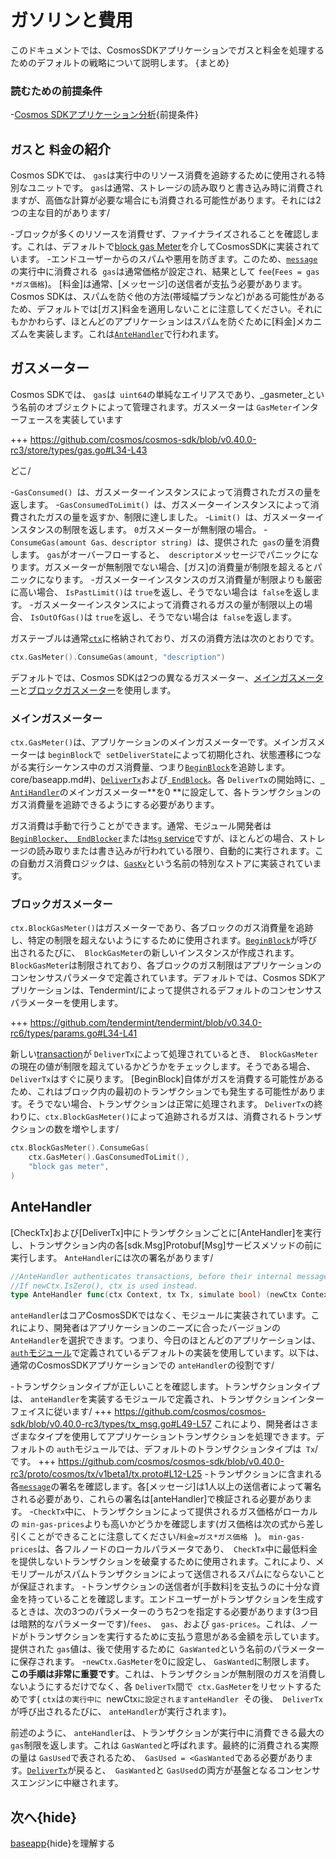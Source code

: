 # ガソリンと費用

このドキュメントでは、CosmosSDKアプリケーションでガスと料金を処理するためのデフォルトの戦略について説明します。 {まとめ}

### 読むための前提条件

-[Cosmos SDKアプリケーション分析](./app-anatomy.md){前提条件}

## `ガス`と `料金`の紹介

Cosmos SDKでは、 `gas`は実行中のリソース消費を追跡するために使用される特別なユニットです。 `gas`は通常、ストレージの読み取りと書き込み時に消費されますが、高価な計算が必要な場合にも消費される可能性があります。それには2つの主な目的があります/

-ブロックが多くのリソースを消費せず、ファイナライズされることを確認します。これは、デフォルトで[block gas Meter](#block-gas-meter)を介してCosmosSDKに実装されています。
-エンドユーザーからのスパムや悪用を防ぎます。このため、[`message`](../building-modules/messages-and-queries.md#messages)の実行中に消費される` gas`は通常価格が設定され、結果として `fee`(` Fees = gas *ガス価格 `)。 [料金]は通常、[メッセージ]の送信者が支払う必要があります。 Cosmos SDKは、スパムを防ぐ他の方法(帯域幅プランなど)がある可能性があるため、デフォルトでは[ガス]料金を適用しないことに注意してください。それにもかかわらず、ほとんどのアプリケーションはスパムを防ぐために[料金]メカニズムを実装します。これは[`AnteHandler`](#antehandler)で行われます。

## ガスメーター

Cosmos SDKでは、 `gas`は` uint64`の単純なエイリアスであり、_gasmeter_という名前のオブジェクトによって管理されます。ガスメーターは `GasMeter`インターフェースを実装しています

+++ https://github.com/cosmos/cosmos-sdk/blob/v0.40.0-rc3/store/types/gas.go#L34-L43

どこ/

-`GasConsumed() `は、ガスメーターインスタンスによって消費されたガスの量を返します。
-`GasConsumedToLimit() `は、ガスメーターインスタンスによって消費されたガスの量を返すか、制限に達しました。
-`Limit() `は、ガスメーターインスタンスの制限を返します。 `0`ガスメーターが無制限の場合。
-`ConsumeGas(amount Gas、descriptor string) `は、提供された` gas`の量を消費します。 `gas`がオーバーフローすると、` descriptor`メッセージでパニックになります。ガスメーターが無制限でない場合、[ガス]の消費量が制限を超えるとパニックになります。
-ガスメーターインスタンスのガス消費量が制限よりも厳密に高い場合、 `IsPastLimit()`は `true`を返し、そうでない場合は` false`を返します。
-ガスメーターインスタンスによって消費されるガスの量が制限以上の場合、 `IsOutOfGas()`は `true`を返し、そうでない場合は` false`を返します。

ガステーブルは通常[`ctx`](../core/context.md)に格納されており、ガスの消費方法は次のとおりです。

```go
ctx.GasMeter().ConsumeGas(amount, "description")
```

デフォルトでは、Cosmos SDKは2つの異なるガスメーター、[メインガスメーター](#main-gas-metter[)と[ブロックガスメーター](#block-gas-meter)を使用します。

### メインガスメーター

`ctx.GasMeter()`は、アプリケーションのメインガスメーターです。メインガスメーターは `beginBlock`で` setDeliverState`によって初期化され、状態遷移につながる実行シーケンス中のガス消費量、つまり[`BeginBlock`](../によって最初にトリガーされるbeginblocks)を追跡します。 core/baseapp.md#)、[`DeliverTx`](../core/baseapp.md#delivertx)および[` EndBlock`](../core/baseapp.md#endblock)。各 `DeliverTx`の開始時に、[` AntiHandler`](#antehandler)のメインガスメーター**を0 **に設定して、各トランザクションのガス消費量を追跡できるようにする必要があります。

ガス消費は手動で行うことができます。通常、モジュール開発者は[`BeginBlocker`、` EndBlocker`](../building-modules/beginblock-endblock.md)または[`Msg` service](../building-modules/msg-services.md)ですが、ほとんどの場合、ストレージの読み取りまたは書き込みが行われている限り、自動的に実行されます。この自動ガス消費ロジックは、[`GasKv`](../core/store.md#gaskv-store)という名前の特別なストアに実装されています。

### ブロックガスメーター

`ctx.BlockGasMeter()`はガスメーターであり、各ブロックのガス消費量を追跡し、特定の制限を超えないようにするために使用されます。[`BeginBlock`](../core/baseapp.md#beginblock)が呼び出されるたびに、` BlockGasMeter`の新しいインスタンスが作成されます。 `BlockGasMeter`は制限されており、各ブロックのガス制限はアプリケーションのコンセンサスパラメータで定義されています。デフォルトでは、Cosmos SDKアプリケーションは、Tendermint/によって提供されるデフォルトのコンセンサスパラメーターを使用します。

+++ https://github.com/tendermint/tendermint/blob/v0.34.0-rc6/types/params.go#L34-L41

新しい[transaction](../core/transaction.md)が `DeliverTx`によって処理されているとき、` BlockGasMeter`の現在の値が制限を超えているかどうかをチェックします。そうである場合、 `DeliverTx`はすぐに戻ります。 [BeginBlock]自体がガスを消費する可能性があるため、これはブロック内の最初のトランザクションでも発生する可能性があります。そうでない場合、トランザクションは正常に処理されます。 `DeliverTx`の終わりに、` ctx.BlockGasMeter() `によって追跡されるガスは、消費されるトランザクションの数を増やします/

```go
ctx.BlockGasMeter().ConsumeGas(
	ctx.GasMeter().GasConsumedToLimit(),
	"block gas meter",
)
```

## AnteHandler

[CheckTx]および[DeliverTx]中にトランザクションごとに[AnteHandler]を実行し、トランザクション内の各[sdk.Msg]Protobuf[Msg]サービスメソッドの前に実行します。 `AnteHandler`には次の署名があります/

```go
//AnteHandler authenticates transactions, before their internal messages are handled.
//If newCtx.IsZero(), ctx is used instead.
type AnteHandler func(ctx Context, tx Tx, simulate bool) (newCtx Context, result Result, abort bool)
```

`anteHandler`はコアCosmosSDKではなく、モジュールに実装されています。これにより、開発者はアプリケーションのニーズに合ったバージョンの `AnteHandler`を選択できます。つまり、今日のほとんどのアプリケーションは、[`auth`モジュール](https://github.com/cosmos/cosmos-sdk/tree/master/x/auth)で定義されているデフォルトの実装を使用しています。以下は、通常のCosmosSDKアプリケーションでの `anteHandler`の役割です/

-トランザクションタイプが正しいことを確認します。トランザクションタイプは、 `anteHandler`を実装するモジュールで定義され、トランザクションインターフェイスに従います/
  +++ https://github.com/cosmos/cosmos-sdk/blob/v0.40.0-rc3/types/tx_msg.go#L49-L57
  これにより、開発者はさまざまなタイプを使用してアプリケーショントランザクションを処理できます。デフォルトの `auth`モジュールでは、デフォルトのトランザクションタイプは` Tx`/です。
  +++ https://github.com/cosmos/cosmos-sdk/blob/v0.40.0-rc3/proto/cosmos/tx/v1beta1/tx.proto#L12-L25
-トランザクションに含まれる各[`message`](../building-modules/messages-and-queries.md#messages)の署名を確認します。各[メッセージ]は1人以上の送信者によって署名される必要があり、これらの署名は[anteHandler]で検証される必要があります。
-`CheckTx`中に、トランザクションによって提供されるガス価格がローカルの `min-gas-prices`よりも高いかどうかを確認します(ガス価格は次の式から差し引くことができることに注意してください/`料金=ガス*ガス価格 ` )。 `min-gas-prices`は、各フルノードのローカルパラメータであり、` CheckTx`中に最低料金を提供しないトランザクションを破棄するために使用されます。これにより、メモリプールがスパムトランザクションによって送信されるスパムにならないことが保証されます。
-トランザクションの送信者が[手数料]を支払うのに十分な資金を持っていることを確認します。エンドユーザーがトランザクションを生成するときは、次の3つのパラメーターのうち2つを指定する必要があります(3つ目は暗黙的なパラメーターです)/`fees`、` gas`、および `gas-prices`。これは、ノードがトランザクションを実行するために支払う意思がある金額を示しています。提供された `gas`値は、後で使用するために` GasWanted`という名前のパラメーターに保存されます。
-`newCtx.GasMeter`を0に設定し、 `GasWanted`に制限します。 **この手順は非常に重要です**。これは、トランザクションが無制限のガスを消費しないようにするだけでなく、各 `DeliverTx`間で` ctx.GasMeter`をリセットするためです( `ctx`は`の実行中に `newCtx`に設定されますanteHandler `その後、` DeliverTx`が呼び出されるたびに、 `anteHandler`が実行されます)。

前述のように、 `anteHandler`は、トランザクションが実行中に消費できる最大の` gas`制限を返します。これは `GasWanted`と呼ばれます。最終的に消費される実際の量は `GasUsed`で表されるため、` GasUsed = <GasWanted`である必要があります。[`DeliverTx`](../core/baseapp.md#delivertx)が戻ると、` GasWanted`と `GasUsed`の両方が基盤となるコンセンサスエンジンに中継されます。

## 次へ{hide}

[baseapp](../core/baseapp.md){hide}を理解する 